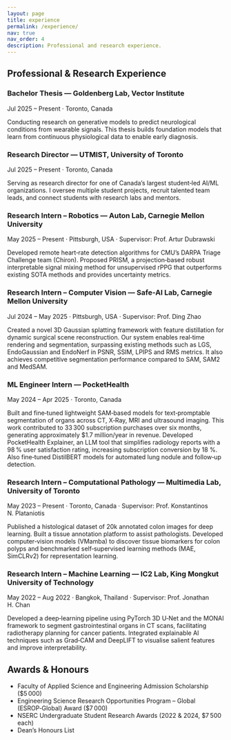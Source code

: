 ```yaml
---
layout: page
title: experience
permalink: /experience/
nav: true
nav_order: 4
description: Professional and research experience.
---
```


## Professional & Research Experience

### Bachelor Thesis — Goldenberg Lab, Vector Institute

Jul 2025 – Present · Toronto, Canada

Conducting research on generative models to predict neurological conditions from wearable signals. This thesis builds foundation models that learn from continuous physiological data to enable early diagnosis.

### Research Director — UTMIST, University of Toronto

Jul 2025 – Present · Toronto, Canada

Serving as research director for one of Canada’s largest student‑led AI/ML organizations. I oversee multiple student projects, recruit talented team leads, and connect students with research labs and mentors.

### Research Intern – Robotics — Auton Lab, Carnegie Mellon University

May 2025 – Present · Pittsburgh, USA · Supervisor: Prof. Artur Dubrawski

Developed remote heart‑rate detection algorithms for CMU’s DARPA Triage Challenge team (Chiron). Proposed PRISM, a projection‑based robust interpretable signal mixing method for unsupervised rPPG that outperforms existing SOTA methods and provides uncertainty metrics.

### Research Intern – Computer Vision — Safe‑AI Lab, Carnegie Mellon University

Jul 2024 – May 2025 · Pittsburgh, USA · Supervisor: Prof. Ding Zhao

Created a novel 3D Gaussian splatting framework with feature distillation for dynamic surgical scene reconstruction. Our system enables real‑time rendering and segmentation, surpassing existing methods such as LGS, EndoGaussian and EndoNerf in PSNR, SSIM, LPIPS and RMS metrics. It also achieves competitive segmentation performance compared to SAM, SAM2 and MedSAM.

### ML Engineer Intern — PocketHealth

May 2024 – Apr 2025 · Toronto, Canada

Built and fine‑tuned lightweight SAM‑based models for text‑promptable segmentation of organs across CT, X‑Ray, MRI and ultrasound imaging. This work contributed to 33 300 subscription purchases over six months, generating approximately $1.7 million/year in revenue. Developed PocketHealth Explainer, an LLM tool that simplifies radiology reports with a 98 % user satisfaction rating, increasing subscription conversion by 18 %. Also fine‑tuned DistilBERT models for automated lung nodule and follow‑up detection.

### Research Intern – Computational Pathology — Multimedia Lab, University of Toronto

May 2023 – Present · Toronto, Canada · Supervisor: Prof. Konstantinos N. Plataniotis

Published a histological dataset of 20k annotated colon images for deep learning. Built a tissue annotation platform to assist pathologists. Developed computer‑vision models (VMamba) to discover tissue biomarkers for colon polyps and benchmarked self‑supervised learning methods (MAE, SimCLRv2) for representation learning.

### Research Intern – Machine Learning — IC2 Lab, King Mongkut University of Technology

May 2022 – Aug 2022 · Bangkok, Thailand · Supervisor: Prof. Jonathan H. Chan

Developed a deep‑learning pipeline using PyTorch 3D U‑Net and the MONAI framework to segment gastrointestinal organs in CT scans, facilitating radiotherapy planning for cancer patients. Integrated explainable AI techniques such as Grad‑CAM and DeepLIFT to visualise salient features and improve interpretability.

## Awards & Honours

- Faculty of Applied Science and Engineering Admission Scholarship ($5 000)
- Engineering Science Research Opportunities Program – Global (ESROP‑Global) Award ($7 000)
- NSERC Undergraduate Student Research Awards (2022 & 2024, $7 500 each)
- Dean’s Honours List
